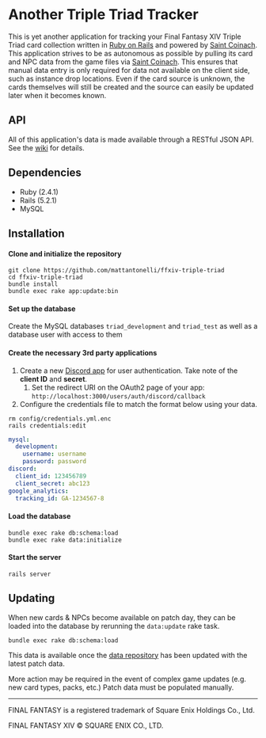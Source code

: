 # Another Triple Triad Tracker
This is yet another application for tracking your Final Fantasy XIV Triple Triad card collection written in [Ruby on Rails](https://rubyonrails.org/) and powered by [Saint Coinach](https://github.com/ufx/SaintCoinach). This application strives to be as autonomous as possible by pulling its card and NPC data from the game files via [Saint Coinach](https://github.com/ufx/SaintCoinach). This ensures that manual data entry is only required for data not available on the client side, such as instance drop locations. Even if the card source is unknown, the cards themselves will still be created and the source can easily be updated later when it becomes known.

## API

All of this application's data is made available through a RESTful JSON API. See the [wiki](https://github.com/mattantonelli/ffxiv-triple-triad/wiki) for details.

## Dependencies
* Ruby (2.4.1)
* Rails (5.2.1)
* MySQL

## Installation
#### Clone and initialize the repository
```
git clone https://github.com/mattantonelli/ffxiv-triple-triad
cd ffxiv-triple-triad
bundle install
bundle exec rake app:update:bin
```

#### Set up the database
Create the MySQL databases `triad_development` and `triad_test` as well as a database user with access to them

#### Create the necessary 3rd party applications
1. Create a new [Discord app](https://discordapp.com/developers/applications/) for user authentication. Take note of the **client ID** and **secret**.
    1. Set the redirect URI on the OAuth2 page of your app: `http://localhost:3000/users/auth/discord/callback`
2. Configure the credentials file to match the format below using your data.
```
rm config/credentials.yml.enc
rails credentials:edit
```
```yml
mysql:
  development:
    username: username
    password: password
discord:
  client_id: 123456789
  client_secret: abc123
google_analytics:
  tracking_id: GA-1234567-8
```

#### Load the database
```
bundle exec rake db:schema:load
bundle exec rake data:initialize
```

#### Start the server
```
rails server
```

## Updating
When new cards & NPCs become available on patch day, they can be loaded into the database by rerunning the `data:update` rake task.

```
bundle exec rake db:schema:load
```

This data is available once the [data repository](https://github.com/mattantonelli/ffxiv-triple-triad-data) has been updated with the latest patch data.

More action may be required in the event of complex game updates (e.g. new card types, packs, etc.) Patch data must be populated manually.

---

FINAL FANTASY is a registered trademark of Square Enix Holdings Co., Ltd.

FINAL FANTASY XIV © SQUARE ENIX CO., LTD.
